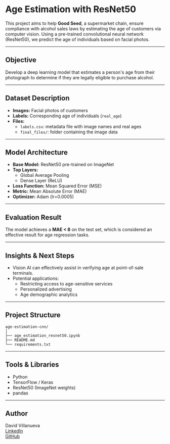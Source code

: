 #  Age Estimation with ResNet50

This project aims to help **Good Seed**, a supermarket chain, ensure compliance with alcohol sales laws by estimating the age of customers via computer vision. Using a pre-trained convolutional neural network (ResNet50), we predict the age of individuals based on facial photos.

---

##  Objective

Develop a deep learning model that estimates a person's age from their photograph to determine if they are legally eligible to purchase alcohol.

---

##  Dataset Description

- **Images:** Facial photos of customers  
- **Labels:** Corresponding age of individuals (`real_age`)  
- **Files:**
  - `labels.csv`: metadata file with image names and real ages  
  - `final_files/`: folder containing the image data  

---

##  Model Architecture

- **Base Model:** ResNet50 pre-trained on ImageNet  
- **Top Layers:**
  - Global Average Pooling  
  - Dense Layer (ReLU)  
- **Loss Function:** Mean Squared Error (MSE)  
- **Metric:** Mean Absolute Error (MAE)  
- **Optimizer:** Adam (lr=0.0005)  

---

##  Evaluation Result

The model achieves a **MAE < 8** on the test set, which is considered an effective result for age regression tasks.

---

##  Insights & Next Steps

- Vision AI can effectively assist in verifying age at point-of-sale terminals.  
- Potential applications:
  - Restricting access to age-sensitive services  
  - Personalized advertising  
  - Age demographic analytics  

---

##  Project Structure

```
age-estimation-cnn/
│
├── age_estimation_resnet50.ipynb
├── README.md
└── requirements.txt
```

---

##  Tools & Libraries

- Python  
- TensorFlow / Keras  
- ResNet50 (ImageNet weights)  
- pandas  

---

##  Author

David Villanueva  
[LinkedIn](https://www.linkedin.com/in/david-villanueva-59659727)  
[GitHub](https://github.com/lolapaul)

